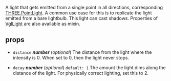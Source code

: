 A light that gets emitted from a single point in all directions, corresponding [THREE.PointLight](https://threejs.org/docs/index.html#api/lights/PointLight). A common use case for this is to replicate the light emitted from a bare lightbulb. This light can cast shadows. Properties of [VglLight](vgl-light) are also available as mixin. 



## props 
- `distance` ***number*** (*optional*) 
The distance from the light where the intensity is 0. When set to 0, then the light never stops. 

- `decay` ***number*** (*optional*) `default: 1` 
The amount the light dims along the distance of the light. For physically correct lighting, set this to 2. 



